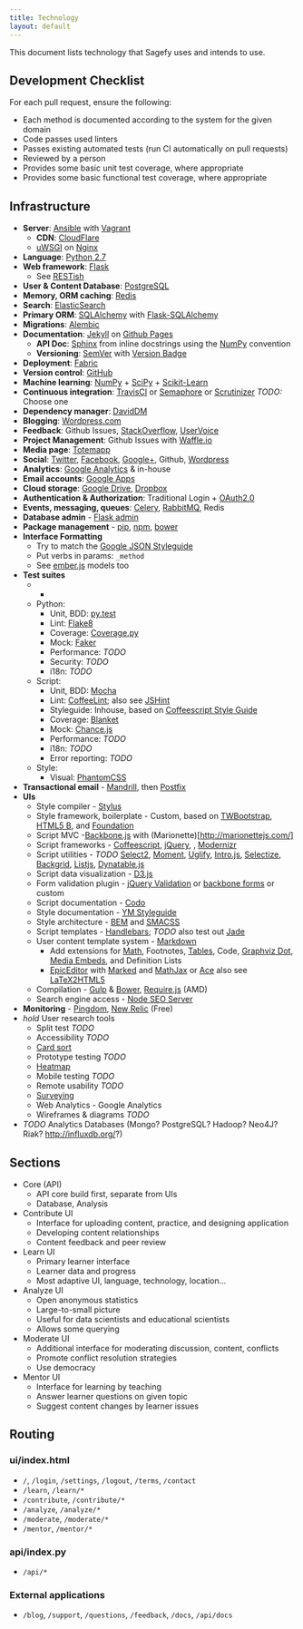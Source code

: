 ```yaml
---
title: Technology
layout: default
---
```


This document lists technology that Sagefy uses and intends to use.

Development Checklist
---------------------

For each pull request, ensure the following:

- Each method is documented according to the system for the given domain
- Code passes used linters
- Passes existing automated tests (run CI automatically on pull requests)
- Reviewed by a person
- Provides some basic unit test coverage, where appropriate
- Provides some basic functional test coverage, where appropriate

Infrastructure
--------------

- **Server**: [Ansible](http://www.ansible.com/) with [Vagrant](http://www.vagrantup.com/)
    - **CDN**: [CloudFlare](https://www.cloudflare.com/)
    - [uWSGI](http://uwsgi-docs.readthedocs.org/en/latest/) on [Nginx](http://wiki.nginx.org/Main)
- **Language**: [Python 2.7](http://docs.python.org/2.7/)
- **Web framework**: [Flask](http://flask.pocoo.org/)
    - See [RESTish](/docs/restish)
- **User & Content Database**: [PostgreSQL](http://www.postgresql.org/docs/9.1/interactive/index.html)
- **Memory, ORM caching**: [Redis](http://redis.io/documentation)
- **Search**: [ElasticSearch](https://github.com/elasticsearch/elasticsearch)
- **Primary ORM**: [SQLAlchemy](http://www.sqlalchemy.org/) with [Flask-SQLAlchemy](http://pythonhosted.org/Flask-SQLAlchemy/)
- **Migrations**: [Alembic](http://alembic.readthedocs.org/en/latest/)
- **Documentation**: [Jekyll](http://jekyllrb.com/) on [Github Pages](https://pages.github.com/)
    - **API Doc**: [Sphinx](http://sphinx-doc.org/) from inline docstrings using the [NumPy](https://github.com/numpy/numpy/blob/master/doc/HOWTO_DOCUMENT.rst.txt) convention
    - **Versioning**: [SemVer](http://semver.org/) with [Version Badge](http://badge.fury.io/)
- **Deployment**: [Fabric](http://docs.fabfile.org/en/1.8/)
- **Version control**: [GitHub](http://github.com/)
- **Machine learning**: [NumPy](http://www.numpy.org/) + [SciPy](http://www.scipy.org/) + [Scikit-Learn](http://scikit-learn.org/stable/)
- **Continuous integration**: [TravisCI](https://travis-ci.org/) or [Semaphore](https://semaphoreapp.com/) or [Scrutinizer](https://scrutinizer-ci.com/)  _TODO:_ Choose one
- **Dependency manager**: [DavidDM](https://david-dm.org/)
- **Blogging**: [Wordpress.com](http://wordpress.com)
- **Feedback**: Github Issues, [StackOverflow](http://stackoverflow.com), [UserVoice](http://uservoice.com)
- **Project Management**: Github Issues with [Waffle.io](https://waffle.io/heiskr/sagefy)
- **Media page**: [Totemapp](http://totemapp.com)
- **Social**: [Twitter](http://twitter.com/sagefyorg), [Facebook](https://www.facebook.com/sagefy), [Google+](https://plus.google.com/102422704401628739470/posts), Github, [Wordpress](http://sagefy.wordpress.com/)
- **Analytics**: [Google Analytics](http://google.com/analytics) & in-house
- **Email accounts**: [Google Apps](http://apps.google.com)
- **Cloud storage**: [Google Drive](http://drive.google.com), [Dropbox](http://dropbox.com)
- **Authentication & Authorization**: Traditional Login + [OAuth2.0](http://oauth.net/2/)
- **Events, messaging, queues**: [Celery](http://www.celeryproject.org/), [RabbitMQ](http://www.rabbitmq.com/), Redis
- **Database admin** - [Flask admin](https://github.com/mrjoes/flask-admin/)
- **Package management** - [pip](https://pypi.python.org/pypi/pip), [npm](https://npmjs.org/), [bower](http://bower.io/)
- **Interface Formatting**
    - Try to match the [Google JSON Styleguide](http://google-styleguide.googlecode.com/svn/trunk/jsoncstyleguide.xml)
    - Put verbs in params: `_method`
    - See [ember.js](http://emberjs.com/guides/models/the-rest-adapter/) models too
- **Test suites**
    - -
    - Python:
        - Unit, BDD: [py.test](http://pytest.org/latest/)
        - Lint: [Flake8](https://pypi.python.org/pypi/flake8)
        - Coverage: [Coverage.py](http://nedbatchelder.com/code/coverage/)
        - Mock: [Faker](https://github.com/joke2k/faker)
        - Performance: _TODO_
        - Security: _TODO_
        - i18n: _TODO_
    - Script:
        - Unit, BDD: [Mocha](http://visionmedia.github.io/mocha/)
        - Lint: [CoffeeLint](http://www.coffeelint.org/); also see [JSHint](http://www.jshint.com/)
        - Styleguide: Inhouse, based on [Coffeescript Style Guide](https://github.com/polarmobile/coffeescript-style-guide)
        - Coverage: [Blanket](http://blanketjs.org/)
        - Mock: [Chance.js](http://chancejs.com/)
        - Performance: _TODO_
        - i18n: _TODO_
        - Error reporting: _TODO_
    - Style:
        - Visual: [PhantomCSS](https://github.com/Huddle/PhantomCSS)
- **Transactional email** - [Mandrill](http://mandrill.com/), then [Postfix](http://www.postfix.org/)
- **UIs**
    - Style compiler - [Stylus](http://learnboost.github.io/stylus/)
    - Style framework, boilerplate - Custom, based on [TWBootstrap](http://getbootstrap.com/), [HTML5 B](http://html5boilerplate.com/), and [Foundation](http://foundation.zurb.com/)
    - Script MVC -[Backbone.js](http://backbonejs.org/) with (Marionette)[http://marionettejs.com/]
    - Script frameworks - [Coffeescript](http://coffeescript.org/), [jQuery](http://jquery.com/),  , [Modernizr](http://modernizr.com/)
    - Script utilities - _TODO_ [Select2](http://ivaynberg.github.io/select2/), [Moment](http://momentjs.com/), [Uglify](https://github.com/mishoo/UglifyJS), [Intro.js](http://usablica.github.io/intro.js/), [Selectize](http://brianreavis.github.io/selectize.js/), [Backgrid](http://backgridjs.com/), [Listjs](http://listjs.com/), [Dynatable.js](http://www.dynatable.com/)
    - Script data visualization - [D3.js](http://d3js.org/)
    - Form validation plugin - [jQuery Validation](http://jqueryvalidation.org/) or [backbone forms](https://github.com/powmedia/backbone-forms) or custom
    - Script documentation - [Codo](https://github.com/coffeedoc/codo)
    - Style documentation - [YM Styleguide](https://github.com/heiskr/ym-styleguide)
    - Style architecture - [BEM](http://bem.info/method/) and [SMACSS](http://smacss.com/)
    - Script templates - [Handlebars](http://handlebarsjs.com/); _TODO_ also test out [Jade](http://jade-lang.com/)
    - User content template system - [Markdown](http://daringfireball.net/projects/markdown/)
        - Add extensions for [Math](http://www.mathjax.org/), Footnotes, [Tables](https://github.com/chjj/marked#tables), Code, [Graphviz Dot](https://github.com/mdaines/viz.js), [Media Embeds](http://sloblog.io/+sloblog/qhdsk2SMoAU/sloblog-dot-io-easy-oembed-powered-media-embeds), and Definition Lists
        - [EpicEditor](https://github.com/OscarGodson/EpicEditor) with [Marked](https://github.com/chjj/marked) and [MathJax](http://www.mathjax.org/) or [Ace](http://ace.c9.io/) also see [LaTeX2HTML5](http://latex2html5.com/)
    - Compilation - [Gulp](http://gulpjs.com/) & [Bower](http://sindresorhus.com/bower-components/), [Require.js](http://requirejs.org/) (AMD)
    - Search engine access - [Node SEO Server](https://npmjs.org/package/seoserver)
- **Monitoring** - [Pingdom](https://www.pingdom.com/), [New Relic](http://newrelic.com/) (Free)
- _hold_ User research tools
    - Split test _TODO_ 
    - Accessibility _TODO_ 
    - [Card sort](http://conceptcodify.com)
    - Prototype testing _TODO_ 
    - [Heatmap](http://www.crazyegg.com/)
    - Mobile testing _TODO_ 
    - Remote usability _TODO_ 
    - [Surveying](http://surveymonkey.com)
    - Web Analytics - Google Analytics
    - Wireframes & diagrams _TODO_ 
- _TODO_ Analytics Databases (Mongo? PostgreSQL? Hadoop? Neo4J? Riak? http://influxdb.org/?)

## Sections

- Core (API)
    - API core build first, separate from UIs
    - Database, Analysis
- Contribute UI
    - Interface for uploading content, practice, and designing application
    - Developing content relationships
    - Content feedback and peer review
- Learn UI
    - Primary learner interface
    - Learner data and progress
    - Most adaptive UI, language, technology, location...
- Analyze UI
    - Open anonymous statistics
    - Large-to-small picture
    - Useful for data scientists and educational scientists
    - Allows some querying
- Moderate UI
    - Additional interface for moderating discussion, content, conflicts
    - Promote conflict resolution strategies
    - Use democracy
- Mentor UI
    - Interface for learning by teaching
    - Answer learner questions on given topic
    - Suggest content changes by learner issues

Routing
-------

### ui/index.html

- `/`, `/login`, `/settings`, `/logout`, `/terms`, `/contact`
- `/learn`, `/learn/*`
- `/contribute`, `/contribute/*`
- `/analyze`, `/analyze/*`
- `/moderate`, `/moderate/*`
- `/mentor`, `/mentor/*`

### api/index.py

- `/api/*`

### External applications

- `/blog`, `/support`, `/questions`, `/feedback`, `/docs`, `/api/docs`
